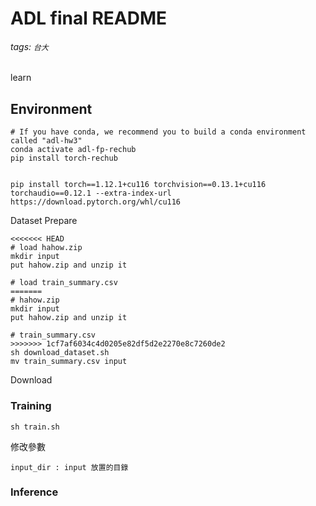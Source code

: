 # ADL final README
###### tags: `台大`

learn

## Environment
```
# If you have conda, we recommend you to build a conda environment called "adl-hw3"
conda activate adl-fp-rechub
pip install torch-rechub


pip install torch==1.12.1+cu116 torchvision==0.13.1+cu116 torchaudio==0.12.1 --extra-index-url https://download.pytorch.org/whl/cu116
```

Dataset Prepare
```
<<<<<<< HEAD
# load hahow.zip
mkdir input
put hahow.zip and unzip it

# load train_summary.csv
=======
# hahow.zip
mkdir input
put hahow.zip and unzip it

# train_summary.csv
>>>>>>> 1cf7af6034c4d0205e82df5d2e2270e8c7260de2
sh download_dataset.sh
mv train_summary.csv input
```

Download 

### Training
```
sh train.sh
```

修改參數
```
input_dir : input 放置的目錄
```

### Inference
```
```
